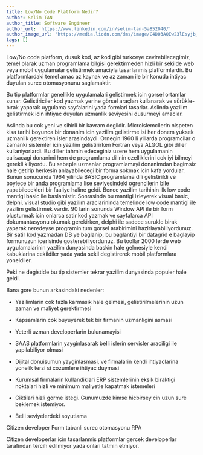 ```yaml
---
title: Low/No Code Platform Nedir?
author: Selim TAN
author_title: Software Engineer
author_url: 'https://www.linkedin.com/in/selim-tan-5a852040/'
author_image_url: 'https://media.licdn.com/dms/image/C4D03AQEw23lEsyjb_g/profile-displayphoto-shrink_200_200/0/1600513688130?e=1686787200&v=beta&t=bpL1oNOw3VepBPfFEl7d8cU8QDnVZ-xNe1uPDresZ_I'
tags: []
---
```


Low/No code platform, dusuk kod, az kod gibi turkceye cevirebilecegimiz, temel olarak uzman programlama bilgisi gerektirmeden hizli bir sekilde web veya mobil uygulamalar gelistirmek amaciyla tasarlanmis platformlardir. Bu platformlardaki temel amac az kaynak ve az zaman ile bir konuda ihtiyac duyulan surec otomasyonunu saglamaktir. 

Bu tip platformlar genellikle uygulamalari gelistirmek icin gorsel ortamlar sunar. Gelistiriciler kod yazmak yerine görsel araçları kullanarak ve sürükle-bırak yaparak uygulama sayfalarini yada formlari tasarlar. Aslinda yazilim gelistirmek icin ihtiyac duyulan uzmanlik seviyesini dusurmeyi amaclar.

Aslinda bu cok yeni ve sihirli bir kavram degildir. Microislemcilerin nispeten kisa tarihi boyunca bir donanim icin yazilim gelistirme isi her donem yuksek uzmanlik gerektiren isler arasindaydi. Ornegin 1960 li yillarda programcilar o zamanki sistemler icin yazilim gelistirirken Fortran veya ALGOL gibi diller kullaniyorlardi. Bu diller tahmin edeceginiz uzere hem uygulamanin calisacagi donanimi hem de programlama dilinin ozelliklerini cok iyi bilmeyi gerekli kiliyordu. Bu sebeple uzmanlar programlamayi donanimdan bagimsiz hale getirip herkesin anlayabilecegi bir forma sokmak icin kafa yordular. Bunun sonucunda 1964 yilinda BASIC programlama dili gelistirildi ve boylece bir anda programlama lise seviyesindeki ogrencilerin bile yapabilecekleri bir faaliye haline geldi. Bence yazilim tarihinin ilk low code mantigi basic ile baslamistir. Sonrasinda bu mantigi izleyerek visual basic, delphi, visual studio gibi yazilim araclarininda temelinde low code mantigi ile yazilim gelistirmek vardir.  90 larin sonunda Window API ile bir form olusturmak icin onlarca satir kod yazmak ve sayfalarca API dokumantasyonu okumak gerekirken, delphi ile sadece surukle birak yaparak neredeyse programin tum gorsel arabirimini hazirlayabiliyordunuz. Bir satir kod yazmadan DB ye baglanip, bu baglantiyi bir datagrid e baglayip formunuzun icerisinde gosterebiliyordunuz. Bu toollar 2000 lerde web uygulamalarinin yazilim dunyasinda baskin hale gelmesiyle kendi kabuklarina cekildiler yada yada sekil degistirerek mobil platformlara yoneldiler. 

Peki ne degistide bu tip sistemler tekrar yazilim dunyasinda populer hale geldi.

Bana gore bunun arkasindaki nedenler:

- Yazilimlarin cok fazla karmasik hale gelmesi, gelistirilmelerinin uzun zaman ve maliyet gerektirmesi
- Kapsamlarin cok buyuyerek tek bir firmanin uzmanligini asmasi 
- Yeterli uzman developerlarin bulunamayisi
- SAAS platformlarin yayginlasarak belli islerin servisler araciligi ile yapilabiliyor olmasi
-  Dijital donuisumun yayginlasmasi, ve firmalarin kendi ihtiyaclarina yonelik terzi si cozumlere ihtiyac duymasi
-  Kurumsal firmalarin kullandiklari ERP sistemlerinin eksik biraktigi noktalari hizli ve minimum maliyetle kapatmak istemeleri
-  Ciktilari hizli gorme istegi. Gunumuzde kimse hicbirsey cin uzun sure beklemek istemiyor.


- Belli seviyelerdeki soyutlama

Citizen developer
Form tabanli surec otomasyonu
RPA


Citizen developerlar icin tasarlanmis platformlar gercek developerlar tarafindan tercih edilmiyor yada onlari tatmin etmiyor.